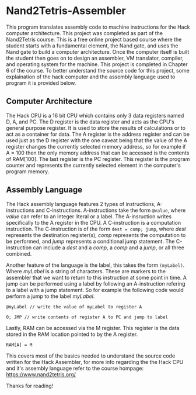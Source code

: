 # Nand2Tetris-Assembler

This program translates assembly code to machine instructions for the Hack computer architecture. This project was completed as part of the Nand2Tetris course. This is a free online project based course where the student starts with a fundamental element, the Nand gate, and uses the Nand gate to build a computer architecture. Once the computer itself is built the student then goes on to design an assembler, VM translator, compiler, and operating system for the machine. This project is completed in Chapter 6 of the course. To better understand the source code for this project, some explaination of the hack computer and the assembly language used to program it is provided below.  

## Computer Architecture

The Hack CPU is a 16 bit CPU which contains only 3 data registers named D, A, and PC. The D register is the data register and acts as the CPU's general purpose register. It is used to store the results of calculations or to act as a container for data. The A register is the address register and can be used just as the D register with the one caveat being that the value of the A register changes the currently selected memory address, so for example if A = 100 then the only memory address that can be accessed is the contents of RAM[100]. The last register is the PC register. This register is the program counter and represents the currently selected element in the computer's program memory. 

## Assembly Language 

The Hack assembly language features 2 types of instructions, A-instructions and C-instructions. A-instructions take the form `@value`, where *value* can refer to an integer literal or a label. The A-insruction writes specifically to the A register in the CPU. A C-instruction is a computation instruction. The C-instruction is of the form `dest = comp; jump`, where *dest* represents the destination register(s), *comp* represents the computation to be performed, and *jump* represents a conditional jump statement. The C-instruction can include a *dest* and a *comp*, a *comp* and a *jump*, or all three combined. 

Another feature of the language is the label, this takes the form `(myLabel)`. Where *myLabel* is a string of characters. These are markers to the assembler that we want to return to this instruction at some point in time. A jump can be performed using a label by following an A-instruction refering to a label with a jump statement. So for example the following code would perform a jump to the label *myLabel*.

`@myLabel // write the value of myLabel to register A`

`0; JMP // write contents of register A to PC and jump to label`

Lastly, RAM can be accessed via the M register. This register is the data stored in the RAM location pointed to by the A register. 

`RAM[A] = M`

This covers most of the basics needed to understand the source code written for the Hack Assembler, for more info regarding the the Hack CPU and it's assembly language refer to the course hompage: https://www.nand2tetris.org/

Thanks for reading!

